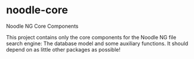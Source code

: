 noodle-core
===========

Noodle NG Core Components

This project contains only the core components for the Noodle NG file search engine:
The database model and some auxiliary functions.
It should depend on as little other packages as possible!
